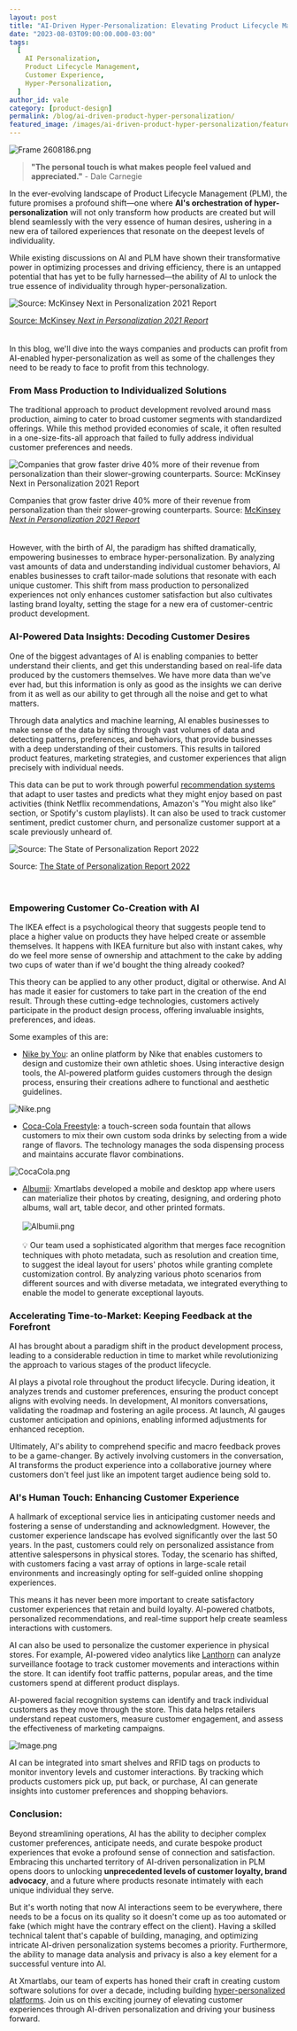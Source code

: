 ```yaml
---
layout: post
title: "AI-Driven Hyper-Personalization: Elevating Product Lifecycle Management (PLM) to New Heights"
date: "2023-08-03T09:00:00.000-03:00"
tags:
  [
    AI Personalization,
    Product Lifecycle Management,
    Customer Experience,
    Hyper-Personalization,
  ]
author_id: vale
category: [product-design]
permalink: /blog/ai-driven-product-hyper-personalization/
featured_image: /images/ai-driven-product-hyper-personalization/featured.png
---
```


![Frame 2608186.png](/images/ai-driven-product-hyper-personalization/featured.png)

> **"The personal touch is what makes people feel valued and appreciated."** - Dale Carnegie

In the ever-evolving landscape of Product Lifecycle Management (PLM), the future promises a profound shift—one where **AI's orchestration of hyper-personalization** will not only transform how products are created but will blend seamlessly with the very essence of human desires, ushering in a new era of tailored experiences that resonate on the deepest levels of individuality.

While existing discussions on AI and PLM have shown their transformative power in optimizing processes and driving efficiency, there is an untapped potential that has yet to be fully harnessed—the ability of AI to unlock the true essence of individuality through hyper-personalization.

![[Source: McKinsey *Next in Personalization 2021 Report*](https://www.mckinsey.com/capabilities/growth-marketing-and-sales/our-insights/the-value-of-getting-personalization-right-or-wrong-is-multiplying)](/images/ai-driven-product-hyper-personalization/MacBook_Air_-_1.png)

[Source: McKinsey _Next in Personalization 2021 Report_](https://www.mckinsey.com/capabilities/growth-marketing-and-sales/our-insights/the-value-of-getting-personalization-right-or-wrong-is-multiplying)
<br />
<br />
<br />
In this blog, we'll dive into the ways companies and products can profit from AI-enabled hyper-personalization as well as some of the challenges they need to be ready to face to profit from this technology.

### **From Mass Production to Individualized Solutions**

The traditional approach to product development revolved around mass production, aiming to cater to broad customer segments with standardized offerings. While this method provided economies of scale, it often resulted in a one-size-fits-all approach that failed to fully address individual customer preferences and needs.

![Companies that grow faster drive 40% more of their revenue from personalization than their slower-growing counterparts. Source: [McKinsey *Next in Personalization 2021 Report*](https://www.mckinsey.com/capabilities/growth-marketing-and-sales/our-insights/the-value-of-getting-personalization-right-or-wrong-is-multiplying)](/images/ai-driven-product-hyper-personalization/MacBook_Air_-_3.png)

Companies that grow faster drive 40% more of their revenue from personalization than their slower-growing counterparts. Source: [McKinsey _Next in Personalization 2021 Report_](https://www.mckinsey.com/capabilities/growth-marketing-and-sales/our-insights/the-value-of-getting-personalization-right-or-wrong-is-multiplying)
<br />
<br />
<br />
However, with the birth of AI, the paradigm has shifted dramatically, empowering businesses to embrace hyper-personalization. By analyzing vast amounts of data and understanding individual customer behaviors, AI enables businesses to craft tailor-made solutions that resonate with each unique customer. This shift from mass production to personalized experiences not only enhances customer satisfaction but also cultivates lasting brand loyalty, setting the stage for a new era of customer-centric product development.

### **AI-Powered Data Insights: Decoding Customer Desires**

One of the biggest advantages of AI is enabling companies to better understand their clients, and get this understanding based on real-life data produced by the customers themselves. We have more data than we've ever had, but this information is only as good as the insights we can derive from it as well as our ability to get through all the noise and get to what matters.

Through data analytics and machine learning, AI enables businesses to make sense of the data by sifting through vast volumes of data and detecting patterns, preferences, and behaviors, that provide businesses with a deep understanding of their customers. This results in tailored product features, marketing strategies, and customer experiences that align precisely with individual needs.

This data can be put to work through powerful [recommendation systems](https://blog.xmartlabs.com/blog/recommendations-engines-what-they-do-and-why-they-are-useful/) that adapt to user tastes and predicts what they might enjoy based on past activities (think Netflix recommendations, Amazon's ”You might also like” section, or Spotify's custom playlists). It can also be used to track customer sentiment, predict customer churn, and personalize customer support at a scale previously unheard of.

![Source: [The State of Personalization Report 2022](https://segment.com/pdfs/State-of-Personalization-Report-Twilio-Segment-2022.pdf)](/images/ai-driven-product-hyper-personalization/MacBook_Air_-_4.png)

Source: [The State of Personalization Report 2022](https://segment.com/pdfs/State-of-Personalization-Report-Twilio-Segment-2022.pdf)
<br />
<br />
<br />

### **Empowering Customer Co-Creation with AI**

The IKEA effect is a psychological theory that suggests people tend to place a higher value on products they have helped create or assemble themselves. It happens with IKEA furniture but also with instant cakes, why do we feel more sense of ownership and attachment to the cake by adding two cups of water than if we'd bought the thing already cooked?

This theory can be applied to any other product, digital or otherwise. And AI has made it easier for customers to take part in the creation of the end result. Through these cutting-edge technologies, customers actively participate in the product design process, offering invaluable insights, preferences, and ideas.

Some examples of this are:

- [Nike by You](https://www.nike.com/nike-by-you): an online platform by Nike that enables customers to design and customize their own athletic shoes. Using interactive design tools, the AI-powered platform guides customers through the design process, ensuring their creations adhere to functional and aesthetic guidelines.

![Nike.png](/images/ai-driven-product-hyper-personalization/Nike.png)

- [Coca-Cola Freestyle](https://www.coca-colafreestyle.com/): a touch-screen soda fountain that allows customers to mix their own custom soda drinks by selecting from a wide range of flavors. The technology manages the soda dispensing process and maintains accurate flavor combinations.

![CocaCola.png](/images/ai-driven-product-hyper-personalization/CocaCola.png)

- [Albumii](https://xmartlabs.com/work/albumii): Xmartlabs developed a mobile and desktop app where users can materialize their photos by creating, designing, and ordering photo albums, wall art, table decor, and other printed formats.
  <br />
  <br />
  ![Albumii.png](/images/ai-driven-product-hyper-personalization/Albumii.png)
  <br />
  <br />
  <aside>
  💡 Our team used a sophisticated algorithm that merges face recognition techniques with photo metadata, such as resolution and creation time, to suggest the ideal layout for users' photos while granting complete customization control. By analyzing various photo scenarios from different sources and with diverse metadata, we integrated everything to enable the model to generate exceptional layouts.
  </aside>

### **Accelerating Time-to-Market: Keeping Feedback at the Forefront**

AI has brought about a paradigm shift in the product development process, leading to a considerable reduction in time to market while revolutionizing the approach to various stages of the product lifecycle.

AI plays a pivotal role throughout the product lifecycle. During ideation, it analyzes trends and customer preferences, ensuring the product concept aligns with evolving needs. In development, AI monitors conversations, validating the roadmap and fostering an agile process. At launch, AI gauges customer anticipation and opinions, enabling informed adjustments for enhanced reception.

Ultimately, AI's ability to comprehend specific and macro feedback proves to be a game-changer. By actively involving customers in the conversation, AI transforms the product experience into a collaborative journey where customers don't feel just like an impotent target audience being sold to.

### **AI's Human Touch: Enhancing Customer Experience**

A hallmark of exceptional service lies in anticipating customer needs and fostering a sense of understanding and acknowledgment. However, the customer experience landscape has evolved significantly over the last 50 years. In the past, customers could rely on personalized assistance from attentive salespersons in physical stores. Today, the scenario has shifted, with customers facing a vast array of options in large-scale retail environments and increasingly opting for self-guided online shopping experiences.

This means it has never been more important to create satisfactory customer experiences that retain and build loyalty. AI-powered chatbots, personalized recommendations, and real-time support help create seamless interactions with customers.

AI can also be used to personalize the customer experience in physical stores. For example, AI-powered video analytics like [Lanthorn](https://lanthorn.ai/) can analyze surveillance footage to track customer movements and interactions within the store. It can identify foot traffic patterns, popular areas, and the time customers spend at different product displays.

AI-powered facial recognition systems can identify and track individual customers as they move through the store. This data helps retailers understand repeat customers, measure customer engagement, and assess the effectiveness of marketing campaigns.

![Image.png](/images/ai-driven-product-hyper-personalization/Image.png)

AI can be integrated into smart shelves and RFID tags on products to monitor inventory levels and customer interactions. By tracking which products customers pick up, put back, or purchase, AI can generate insights into customer preferences and shopping behaviors.

### **Conclusion:**

Beyond streamlining operations, AI has the ability to decipher complex customer preferences, anticipate needs, and curate bespoke product experiences that evoke a profound sense of connection and satisfaction. Embracing this uncharted territory of AI-driven personalization in PLM opens doors to unlocking **unprecedented levels of customer loyalty, brand advocacy**, and a future where products resonate intimately with each unique individual they serve.

But it's worth noting that now AI interactions seem to be everywhere, there needs to be a focus on its quality so it doesn't come up as too automated or fake (which might have the contrary effect on the client). Having a skilled technical talent that's capable of building, managing, and optimizing intricate AI-driven personalization systems becomes a priority. Furthermore, the ability to manage data analysis and privacy is also a key element for a successful venture into AI.

At Xmartlabs, our team of experts has honed their craft in creating custom software solutions for over a decade, including building [hyper-personalized platforms](https://xmartlabs.com/work/day-j). Join us on this exciting journey of elevating customer experiences through AI-driven personalization and driving your business forward.
